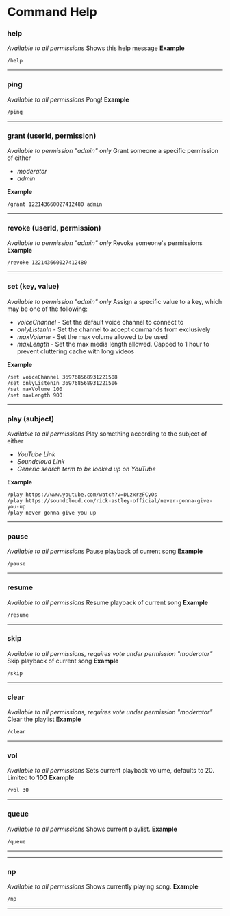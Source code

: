 # Command Help

### help
*Available to all permissions*
Shows this help message
**Example**
```
/help
```
---
### ping
*Available to all permissions*
Pong!
**Example**
```
/ping
```
---
### grant (userId, permission)
*Available to permission "admin" only*
Grant someone a specific permission of either
- *moderator*
- *admin*

**Example**
```
/grant 122143660027412480 admin
```
---
### revoke (userId, permission)
*Available to permission "admin" only*
Revoke someone's permissions
**Example**
```
/revoke 122143660027412480
```
---
### set (key, value)
*Available to permission "admin" only*
Assign a specific value to a key, which may be one of the following:
- *voiceChannel* - Set the default voice channel to connect to
- *onlyListenIn* - Set the channel to accept commands from exclusively
- *maxVolume* - Set the max volume allowed to be used
- *maxLength* - Set the max media length allowed. Capped to 1 hour to prevent cluttering cache with long videos

**Example**
```
/set voiceChannel 369768568931221508
/set onlyListenIn 369768568931221506
/set maxVolume 100
/set maxLength 900
```
---
### play (subject)
*Available to all permissions*
Play something according to the subject of either
- *YouTube Link*
- *Soundcloud Link*
- *Generic search term to be looked up on YouTube*

**Example**
```
/play https://www.youtube.com/watch?v=DLzxrzFCyOs
/play https://soundcloud.com/rick-astley-official/never-gonna-give-you-up
/play never gonna give you up
```
---
### pause
*Available to all permissions*
Pause playback of  current song
**Example**
```
/pause
```
---
### resume
*Available to all permissions*
Resume playback of  current song
**Example**
```
/resume
```
---
### skip
*Available to all permissions, requires vote under permission "moderator"*
Skip playback of  current song
**Example**
```
/skip
```
---
### clear
*Available to all permissions, requires vote under permission "moderator"*
Clear the playlist
**Example**
```
/clear
```
---
### vol
*Available to all permissions*
Sets current playback volume, defaults to 20. Limited to **100**
**Example**
```
/vol 30
```
---
### queue
*Available to all permissions*
Shows current playlist.
**Example**
```
/queue
```
---
---
### np
*Available to all permissions*
Shows currently playing song.
**Example**
```
/np
```
---
